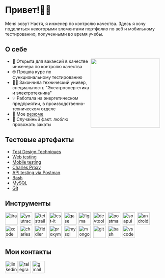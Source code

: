 
<h1>Привет!✌🏻</h1>

Меня зовут Настя, я инженер по контролю качества. Здесь я хочу поделиться некоторыми элементами портфолио по веб и мобильному тестированию, полученными во время учебы. 

<h2>О себе</h2>
<img align="right" src="https://media.giphy.com/media/l0K4n42JVSqqUvAQg/giphy.gif" height="225">
<ul>
<li>🌱 Открыта для вакансий в качестве инженера по контролю качества </li>
<li>🤓 Прошла курс по функциональному тестированию</li>
<li>👩‍🎓 Закончила технический универ, специальность "Электроэнергетика и электротехника"</li>
<li>💡 Работала на энергетическом предприятии, в производственно-техническом отделе </li>
<li>📗 Мое <a href="">резюме</a></li>
<li>🌅 Случайный факт: люблю провожать закаты  </li>
</ul>

<h2>Тестовые артефакты</h2>
<ul>
<li>  <a href="https://github.com/podoprigora-nastya/test-artifacts/tree/main/Test_Design_Techniques">Test Design Techniques</a>  </li>
<li>  <a href="https://github.com/podoprigora-nastya/test-artifacts/tree/main/Web_testing">Web testing</a>  </li>
<li>  <a href="https://github.com/podoprigora-nastya/test-artifacts/tree/main/Mobile_testing">Mobile testing</a>  </li>
<li>  <a href="https://github.com/podoprigora-nastya/test-artifacts/tree/main/Charles_Proxy">Charles Proxy</a>  </li>
<li>  <a href="https://github.com/podoprigora-nastya/test-artifacts/tree/main/API_testing_via_Postman">API testing via Postman</a>  </li>
<li>  <a href="https://github.com/podoprigora-nastya/test-artifacts/tree/main/Bash">Bash</a>  </li>
<li>  <a href="https://github.com/podoprigora-nastya/test-artifacts/tree/main/MySQL">MySQL</a>  </li>
<li>  <a href="https://github.com/podoprigora-nastya/test-artifacts/tree/main/Git">Git</a>  </li>
</ul>

<h2>Инструменты</h2>
<p align="left">
  <img src="https://cdn.jsdelivr.net/gh/devicons/devicon/icons/jira/jira-original.svg" title="jira" alt="jira" width="40" height="40"/>&nbsp
  <img src="https://upload.wikimedia.org/wikipedia/commons/thumb/8/8d/YouTrack_Icon.svg/1024px-YouTrack_Icon.svg.png?20200803082248" title="youtrack" alt="youtrack" width="40" height="40"/>&nbsp
  <img src="https://codahosted.io/packs/21236/unversioned/assets/LOGO/ba1091c59bab89cd2fd0f289622731fe16113d7b00905abe64759c313a4b73b76c1b0426076ed76cb74752234c734131df46992d5b8b48fc13e264240e4f7119f736cfeb64df36ded54b5cbf6198b9cadedf18dd0cac5c7dbcd16e6336c29363cd1292ba" title="testrail" alt="tetstrail" width="40" height="40"/>&nbsp
  <img src="https://docs.testit.software/images/testit_logo_icon.png" title="test-it" alt="test-it" width="40" height="40"/>&nbsp
  <img src="https://luna1.co/eb0187.png" title="qase" alt="qase" width="40" height="40"/>&nbsp
  <img src="https://cdn.jsdelivr.net/gh/devicons/devicon/icons/figma/figma-original.svg" title="figma" alt="figma" width="40" height="40"/>&nbsp
  <img src="https://d33wubrfki0l68.cloudfront.net/38b5c953a4667366685d55db55d057c86db1fc54/a0fdc/static/acae6b24d940347661ca901ea07f47c1/chrome-dev-logo-icon.png" title="devtools" alt="devtools" width="40" height="40"/>&nbsp
  <img src="https://avatars.githubusercontent.com/u/10251060?s=200&v=4" title="postman" alt="postman" width="40" height="40"/>&nbsp
  <img src="https://static0.smartbear.co/smartbearbrand/media/images/home/soapui-icon.svg" title="soapui" alt="soapui" width="40" height="40"/>&nbsp
  <img src="https://cdn.jsdelivr.net/gh/devicons/devicon/icons/androidstudio/androidstudio-original.svg" title="android-studio" alt="android-studio" width="40" height="40"/>&nbsp
  <img src="https://cdn.jsdelivr.net/gh/devicons/devicon/icons/xcode/xcode-original.svg" title="xcode" alt="xcode" width="40" height="40"/>&nbsp
  <img src="https://cdn.icon-icons.com/icons2/3053/PNG/512/charles_proxy_macos_bigsur_icon_190302.png" title="charles-proxy" alt="charles-proxy" width="40" height="40"/>&nbsp
  <img src="https://www.megaleechers.com/storage/Fiddler-Everywhere-Icon.png" title="fiddler" alt="fiddler" width="40" height="40"/>&nbsp
  <img src="https://pbs.twimg.com/profile_images/1589614420766126080/slAIVDtr_400x400.jpg" title="proxyman" alt="proxyman" width="40" height="40"/>&nbsp
  <img src="https://cdn.jsdelivr.net/gh/devicons/devicon/icons/mysql/mysql-original.svg" title="mysql" alt="mysql" width="40" height="40"/>&nbsp
  <img src="https://cdn.jsdelivr.net/gh/devicons/devicon/icons/mongodb/mongodb-original.svg" title="mongodb" alt="mongodb" width="40" height="40"/>&nbsp
  <img src="https://cdn.jsdelivr.net/gh/devicons/devicon/icons/git/git-original.svg" title="git" alt="git" width="40" height="40"/>&nbsp
  <img src="https://upload.wikimedia.org/wikipedia/commons/thumb/4/4b/Bash_Logo_Colored.svg/1024px-Bash_Logo_Colored.svg.png?20180723054350" title="bash" alt="bash" width="40" height="40"/>&nbsp
  <img src="https://cdn.jsdelivr.net/gh/devicons/devicon/icons/vscode/vscode-original.svg" title="vscode" alt="vscode" width="40" height="40"/>&nbsp
</p>

<h2>Мои контакты</h2>
<p align="left">
<a href= "https://www.linkedin.com/in/anastasia-podoprigora-347390256/"><img src="https://img.icons8.com/?size=512&id=13930&format=png" width="40" height="40" alt="linkedin"/></a>
<a href= "https://t.me/podoprigora_a"><img src="https://img.icons8.com/?size=512&id=63306&format=png" width="40" height="40" alt="telegram"/></a>
<a href= "mailto:podoprigora.980@gmail.com"><img src="https://img.icons8.com/?size=512&id=P7UIlhbpWzZm&format=png" width="40" height="40" alt="gmail"/></a>
</p>



